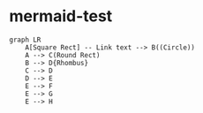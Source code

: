 # mermaid-test

```mermaid
graph LR
    A[Square Rect] -- Link text --> B((Circle))
    A --> C(Round Rect)
    B --> D{Rhombus}
    C --> D
    D --> E
    E --> F
    E --> G
    E --> H
```
